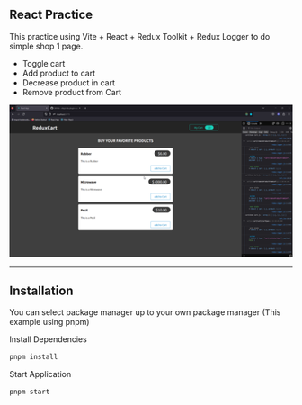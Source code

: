 React Practice
---
This practice using Vite + React + Redux Toolkit + Redux Logger to do simple shop 1 page.

- Toggle cart
- Add product to cart
- Decrease product in cart
- Remove product from Cart

![](public/preview.gif)

---
Installation
---
You can select package manager up to your own package manager (This example using pnpm)

Install Dependencies
``` bash
pnpm install
```

Start Application
``` bash
pnpm start
```
